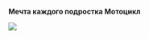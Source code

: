 **Мечта каждого подростка Мотоцикл**

![](http://www.etovidel.net/appended_files/mid0/5075c09305392.jpg)
